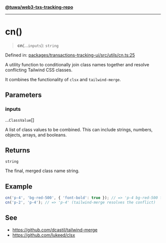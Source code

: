 [**@tuwa/web3-txs-tracking-repo**](../../../README.md)

***

# cn()

> **cn**(...`inputs`): `string`

Defined in: [packages/transactions-tracking-ui/src/utils/cn.ts:25](https://github.com/TuwaIO/web3-transactions-tracking/blob/d272aa0aa227860bf2b44019269026937a645f9d/packages/transactions-tracking-ui/src/utils/cn.ts#L25)

A utility function to conditionally join class names together and resolve
conflicting Tailwind CSS classes.

It combines the functionality of `clsx` and `tailwind-merge`.

## Parameters

### inputs

...`ClassValue`[]

A list of class values to be combined.
This can include strings, numbers, objects, arrays, and booleans.

## Returns

`string`

The final, merged class name string.

## Example

```ts
cn('p-4', 'bg-red-500', { 'font-bold': true }); // => 'p-4 bg-red-500 font-bold'
cn('p-2', 'p-4'); // => 'p-4' (tailwind-merge resolves the conflict)
```

## See

 - https://github.com/dcastil/tailwind-merge
 - https://github.com/lukeed/clsx
